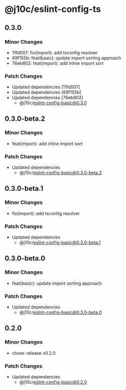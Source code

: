 # @j10c/eslint-config-ts

## 0.3.0

### Minor Changes

- 11fd007: fix(import): add tsconfig resolver
- 69f155b: feat(basic): update import sorting approach
- 76eb802: feat(import): add inline import sort

### Patch Changes

- Updated dependencies [11fd007]
- Updated dependencies [69f155b]
- Updated dependencies [76eb802]
  - @j10c/eslint-config-basic@0.3.0

## 0.3.0-beta.2

### Minor Changes

- feat(import): add inline import sort

### Patch Changes

- Updated dependencies
  - @j10c/eslint-config-basic@0.3.0-beta.2

## 0.3.0-beta.1

### Minor Changes

- fix(import): add tsconfig resolver

### Patch Changes

- Updated dependencies
  - @j10c/eslint-config-basic@0.3.0-beta.1

## 0.3.0-beta.0

### Minor Changes

- feat(basic): update import sorting approach

### Patch Changes

- Updated dependencies
  - @j10c/eslint-config-basic@0.3.0-beta.0

## 0.2.0

### Minor Changes

- chore: release v0.2.0

### Patch Changes

- Updated dependencies
  - @j10c/eslint-config-basic@0.2.0
